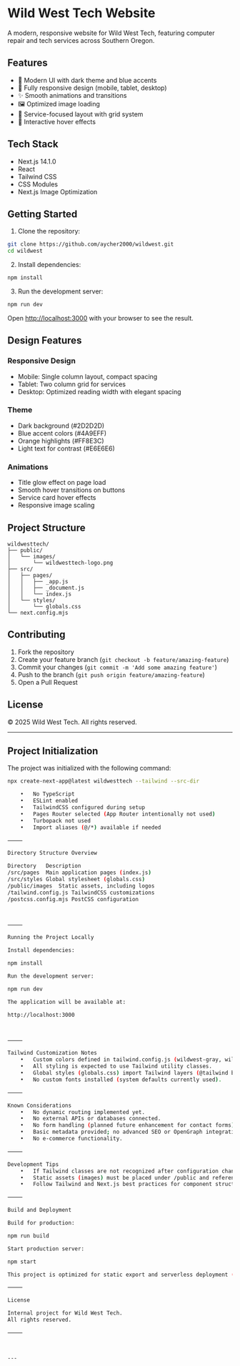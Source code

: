 # Wild West Tech Website

A modern, responsive website for Wild West Tech, featuring computer repair and tech services across Southern Oregon.

## Features

- 🎨 Modern UI with dark theme and blue accents
- 📱 Fully responsive design (mobile, tablet, desktop)
- ✨ Smooth animations and transitions
- 🖼️ Optimized image loading
- 🎯 Service-focused layout with grid system
- 💫 Interactive hover effects

## Tech Stack

- Next.js 14.1.0
- React
- Tailwind CSS
- CSS Modules
- Next.js Image Optimization

## Getting Started

1. Clone the repository:
```bash
git clone https://github.com/aycher2000/wildwest.git
cd wildwest
```

2. Install dependencies:
```bash
npm install
```

3. Run the development server:
```bash
npm run dev
```

Open [http://localhost:3000](http://localhost:3000) with your browser to see the result.

## Design Features

### Responsive Design
- Mobile: Single column layout, compact spacing
- Tablet: Two column grid for services
- Desktop: Optimized reading width with elegant spacing

### Theme
- Dark background (#2D2D2D)
- Blue accent colors (#4A9EFF)
- Orange highlights (#FF8E3C)
- Light text for contrast (#E6E6E6)

### Animations
- Title glow effect on page load
- Smooth hover transitions on buttons
- Service card hover effects
- Responsive image scaling

## Project Structure

```
wildwesttech/
├── public/
│   └── images/
│       └── wildwesttech-logo.png
├── src/
│   ├── pages/
│   │   ├── _app.js
│   │   ├── _document.js
│   │   └── index.js
│   └── styles/
│       └── globals.css
└── next.config.mjs
```

## Contributing

1. Fork the repository
2. Create your feature branch (`git checkout -b feature/amazing-feature`)
3. Commit your changes (`git commit -m 'Add some amazing feature'`)
4. Push to the branch (`git push origin feature/amazing-feature`)
5. Open a Pull Request

## License

© 2025 Wild West Tech. All rights reserved.

---

## Project Initialization

The project was initialized with the following command:

```bash
npx create-next-app@latest wildwesttech --tailwind --src-dir

	•	No TypeScript
	•	ESLint enabled
	•	TailwindCSS configured during setup
	•	Pages Router selected (App Router intentionally not used)
	•	Turbopack not used
	•	Import aliases (@/*) available if needed

⸻

Directory Structure Overview

Directory	Description
/src/pages	Main application pages (index.js)
/src/styles	Global stylesheet (globals.css)
/public/images	Static assets, including logos
/tailwind.config.js	TailwindCSS customizations
/postcss.config.mjs	PostCSS configuration



⸻

Running the Project Locally

Install dependencies:

npm install

Run the development server:

npm run dev

The application will be available at:

http://localhost:3000



⸻

Tailwind Customization Notes
	•	Custom colors defined in tailwind.config.js (wildwest-gray, wildwest-dust, etc.)
	•	All styling is expected to use Tailwind utility classes.
	•	Global styles (globals.css) import Tailwind layers (@tailwind base; @tailwind components; @tailwind utilities).
	•	No custom fonts installed (system defaults currently used).

⸻

Known Considerations
	•	No dynamic routing implemented yet.
	•	No external APIs or databases connected.
	•	No form handling (planned future enhancement for contact forms).
	•	Basic metadata provided; no advanced SEO or OpenGraph integration at this stage.
	•	No e-commerce functionality.

⸻

Development Tips
	•	If Tailwind classes are not recognized after configuration changes, restart the dev server.
	•	Static assets (images) must be placed under /public and referenced via root-relative paths (e.g., /images/logo.png).
	•	Follow Tailwind and Next.js best practices for component structure and responsiveness.

⸻

Build and Deployment

Build for production:

npm run build

Start production server:

npm start

This project is optimized for static export and serverless deployment (e.g., Vercel).

⸻

License

Internal project for Wild West Tech.
All rights reserved.

⸻



---


